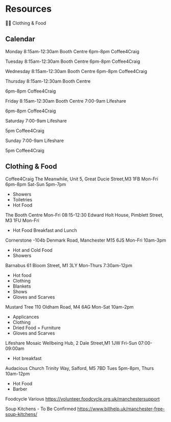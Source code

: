 # Resources

👕👖 Clothing & Food



## Calendar
Monday
8:15am-12:30am Booth Centre 
6pm-8pm Coffee4Craig



Tuesday
8:15am-12:30am Booth Centre 
6pm-8pm Coffee4Craig


Wednesday 
8:15am-12:30am Booth Centre 
6pm-8pm Coffee4Craig



Thursday
8:15am-12:30am Booth Centre 

6pm-8pm Coffee4Craig


Friday
8:15am-12:30am Booth Centre 
7:00-9am Lifeshare

6pm-8pm Coffee4Craig



Saturday
7:00-9am Lifeshare

5pm Coffee4Craig


Sunday
7:00-9am Lifeshare 

5pm Coffee4Craig



## Clothing & Food

Coffee4Craig
The Meanwhile, Unit 5, Great Ducie Street,M3 1FB
Mon-Fri 6pm-8pm
Sat-Sun 5pm-7pm
- Showers
- Toiletries
- Hot Food

The Booth Centre
Mon-Fri 08:15-12:30 
Edward Holt House, Pimblett Street, M3 1FU
Mon-Fri
- Hot Food Breakfast and Lunch

Cornerstone -104b Denmark Road, Manchester M15 6JS
Mon-Fri 10am-3pm
- Hot and Cold Food
- Showers

Barnabus
61 Bloom Street, M1 3LY
Mon-Thurs 7:30am-12pm
- Hot food
- Clothing
- Blankets
- Shows
- Gloves and Scarves

Mustard Tree
110 Oldham Road, M4 6AG
Mon-Sat 10am-2pm
- Applicances
- Clothing
- Dried Food 
= Furniture
- Gloves and Scarves

Lifeshare
Mosaic Wellbeing Hub, 2 Dale Street,M1 1JW
Fri-Sun 07:00-09:00am 
- Hot breakfast

Audacious Church
Trinity Way, Salford, M5 7BD
Tues 5pm-8pm, Thurs 10am-12pm
- Hot Food
- Barber

Foodcycle
Various
https://volunteer.foodcycle.org.uk/manchestersupport

Soup Kitchens - To Be Confirmed
https://www.billhelp.uk/manchester-free-soup-kitchens/

